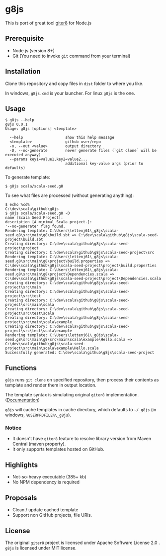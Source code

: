 g8js
====

This is port of great tool [giter8][giter8] for Node.js

## Prerequisite

* Node.js (version 8+)
* Git (You need to invoke `git` command from your terminal)

## Installation

Clone this repository and copy files in `dist` folder to where you like.

In windows, `g8js.cmd` is your launcher. For linux `g8js` is the one.

## Usage

```
$ g8js --help
g8js 0.0.1
Usage: g8js [options] <template>

  --help                   show this help message
  <template>               github user/repo
  -o, --out <value>        output directory
  -D, --no-generate        never generate files (`git clone` will be executed anyway)
  --params key1=value1,key2=value2...
                           additional key-value args (prior to defaults)
```

To generate template:

```
$ g8js scala/scala-seed.g8
```

To see what files are processed (without generating anything):

```
$ echo %cd%
C:\dev\scala\github\g8js
$ g8js scala/scala-seed.g8 -D
name [Scala Seed Project]:
description [A minimal Scala project.]:
'--no-generate' flag found.
Rendering template: C:\Users\lettenj61\_g8js\scala-seed.g8\src\main\g8\build.sbt => C:\dev\scala\github\g8js\scala-seed-project\build.sbt
Creating directory: C:\dev\scala\github\g8js\scala-seed-project\project
Creating directory: C:\dev\scala\github\g8js\scala-seed-project\src
Rendering template: C:\Users\lettenj61\_g8js\scala-seed.g8\src\main\g8\project\build.properties => C:\dev\scala\github\g8js\scala-seed-project\project\build.properties
Rendering template: C:\Users\lettenj61\_g8js\scala-seed.g8\src\main\g8\project\Dependencies.scala => C:\dev\scala\github\g8js\scala-seed-project\project\Dependencies.scala
Creating directory: C:\dev\scala\github\g8js\scala-seed-project\src\main
Creating directory: C:\dev\scala\github\g8js\scala-seed-project\src\test
Creating directory: C:\dev\scala\github\g8js\scala-seed-project\src\main\scala
Creating directory: C:\dev\scala\github\g8js\scala-seed-project\src\test\scala
Creating directory: C:\dev\scala\github\g8js\scala-seed-project\src\main\scala\example
Creating directory: C:\dev\scala\github\g8js\scala-seed-project\src\test\scala\example
Rendering template: C:\Users\lettenj61\_g8js\scala-seed.g8\src\main\g8\src\main\scala\example\Hello.scala => C:\dev\scala\github\g8js\scala-seed-project\src\main\scala\example\Hello.scala
Successfully generated: C:\dev\scala\github\g8js\scala-seed-project
```

## Functions

`g8js` runs `git clone` on specified repository, then process their contents as template and render them in output location.

The template syntax is simulating original `giter8` implementation. ([Documentation][g8docs])

`g8js` will cache templates in cache directory, which defaults to `~/_g8js` (in windows, `%USERPROFILE%\_g8js`).

### Notice

* It doesn't have `giter8` feature to resolve library version from Maven Central (maven property).
* It only supports templates hosted on GitHub.

## Highlights

* Not-so-heavy executable (385+ kb)
* No NPM dependency is required

## Proposals

* Clean / update cached template
* Support non GitHub projects, file URIs.

## License

The original `giter8` project is licensed under Apache Software License 2.0 .
`g8js` is licensed under MIT license.

[giter8]: https://github.com/foundweekends/giter8
[g8docs]: http://www.foundweekends.org/giter8/
